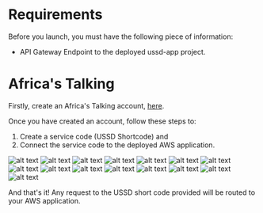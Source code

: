 # Requirements

Before you launch, you must have the following piece of information:
- API Gateway Endpoint to the deployed ussd-app project.

# Africa's Talking

Firstly, create an Africa's Talking account, [here](https://africastalking.com/).  

Once you have created an account, follow these steps to:
1. Create a service code (USSD Shortcode) and 
2. Connect the service code to the deployed AWS application.  

![alt text](./images/at1.png)
![alt text](./images/at2.png)
![alt text](./images/at3.png)
![alt text](./images/at4.png)
![alt text](./images/at5.png)
![alt text](./images/at6.png)
![alt text](./images/at8.png)
![alt text](./images/at9.png)
![alt text](./images/at10.png)
![alt text](./images/at11.png)
![alt text](./images/at12.png)
![alt text](./images/at13.png)
![alt text](./images/at14.png)
![alt text](./images/at15.png)
![alt text](./images/at16.png)  

And that's it! Any request to the USSD short code provided will be routed to your AWS application.